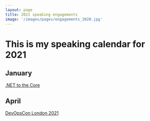 ```yaml
---
layout: page
title: 2021 speaking engagements
image: '/images/pages/engagements_2020.jpg'
---
```


# This is my speaking calendar for 2021

January
---
[.NET to the Core](https://www.meetup.com/NET-to-the-Core/events/275247089/)  

April
---
[DevOpsCon London 2021](https://devopscon.io/business-company-culture/devops-during-covid-19-what-did-we-learn/)  
